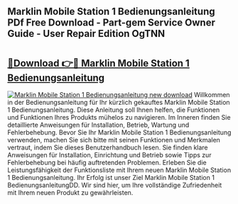 ## Marklin Mobile Station 1 Bedienungsanleitung PDf Free Download - Part-gem Service Owner Guide - User Repair Edition OgTNN

# <h2><a href="http://df4u9d.blite.top/?on=Marklin+Mobile+Station+1+Bedienungsanleitung">🔗Download 👉🔴 Marklin Mobile Station 1 Bedienungsanleitung</a></h2>

[![Marklin Mobile Station 1 Bedienungsanleitung new download](https://i.imgur.com/lujVjoI.png)](http://df4u9d.blite.top/?on=Marklin+Mobile+Station+1+Bedienungsanleitung)
Willkommen in der Bedienungsanleitung für Ihr kürzlich gekauftes Marklin Mobile Station 1 Bedienungsanleitung. Diese Anleitung soll Ihnen helfen, die Funktionen und Funktionen Ihres Produkts mühelos zu navigieren. Im Inneren finden Sie detaillierte Anweisungen für Installation, Betrieb, Wartung und Fehlerbehebung. Bevor Sie Ihr Marklin Mobile Station 1 Bedienungsanleitung verwenden, machen Sie sich bitte mit seinen Funktionen und Merkmalen vertraut, indem Sie dieses Benutzerhandbuch lesen. Sie finden klare Anweisungen für Installation, Einrichtung und Betrieb sowie Tipps zur Fehlerbehebung bei häufig auftretenden Problemen. Erleben Sie die Leistungsfähigkeit der Funktionsliste mit Ihrem neuen Marklin Mobile Station 1 Bedienungsanleitung. Ihr Erfolg ist unser Ziel Marklin Mobile Station 1 BedienungsanleitungDD. Wir sind hier, um Ihre vollständige Zufriedenheit mit Ihrem neuen Produkt zu gewährleisten.
